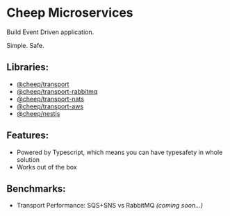 # Cheep Microservices

Build Event Driven application.

Simple. Safe.

## Libraries:

- [@cheep/transport](libs/transport/core/README.md)
- [@cheep/transport-rabbitmq](libs/transport/rabbitmq/README.md)
- [@cheep/transport-nats](libs/transport/nats/README.md)
- [@cheep/transport-aws](libs/transport/aws/README.md)
- [@cheep/nestjs](libs/adapters/nestjs/README.md)

## Features:

- Powered by Typescript, which means you can have typesafety in whole solution
- Works out of the box

## Benchmarks:

- Transport Performance: SQS+SNS vs RabbitMQ _(coming soon...)_
